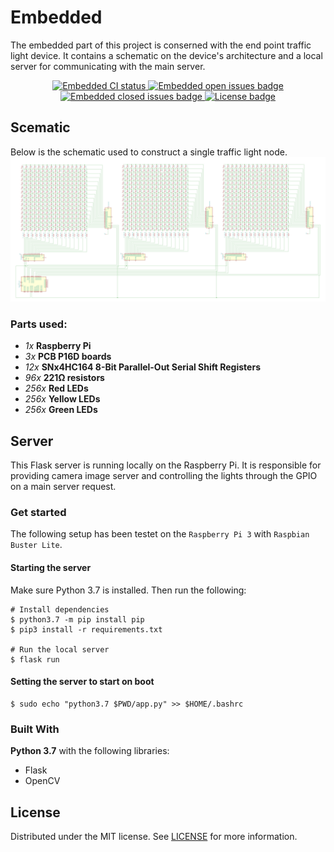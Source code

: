 # Embedded
The embedded part of this project is conserned with the end point traffic light device. It contains a schematic on the device's architecture and a local server for communicating with the main server.

<p align="center">
<a href="https://github.com/braind3d/traffic-brain/actions?query=workflow%3A%22Embedded+CI%22">
<img src="https://img.shields.io/github/workflow/status/braind3d/traffic-brain/Embedded CI?style=flat-square" alt="Embedded CI status">
</a>

<a href="https://github.com/braind3d/traffic-brain/issues?q=is%3Aopen+is%3Aissue+label%3Aembedded">
<img src="https://img.shields.io/github/issues-raw/braind3d/traffic-brain/embedded?label=open%20issues&style=flat-square" alt="Embedded open issues badge">
</a>

<a href="https://github.com/braind3d/traffic-brain/issues?q=is%3Aissue+label%3Aembedded+is%3Aclosed">
<img src="https://img.shields.io/github/issues-closed-raw/braind3d/traffic-brain/embedded?label=closed%20issues&style=flat-square" alt="Embedded closed issues badge">
</a>

<a href="LICENSE">
<img src="https://img.shields.io/github/license/braind3d/traffic-brain?style=flat-square" alt="License badge">
</a>
</p>

## Scematic
Below is the schematic used to construct a single traffic light node.
![Embedded project schematic](schematics/export/schematic-landscape.png)

### Parts used:
- *1x* **Raspberry Pi**
- *3x* **PCB P16D boards**
- *12x* **SNx4HC164 8-Bit Parallel-Out Serial Shift Registers**
- *96x* **221Ω resistors**
- *256x* **Red LEDs**
- *256x* **Yellow LEDs**
- *256x* **Green LEDs**

## Server
This Flask server is running locally on the Raspberry Pi. It is responsible for providing camera image server and controlling the lights through the GPIO on a main server request.

### Get started
The following setup has been testet on the `Raspberry Pi 3` with `Raspbian Buster Lite`.

#### Starting the server

Make sure Python 3.7 is installed. Then run the following:
```
# Install dependencies
$ python3.7 -m pip install pip
$ pip3 install -r requirements.txt

# Run the local server
$ flask run
```

#### Setting the server to start on boot
```
$ sudo echo "python3.7 $PWD/app.py" >> $HOME/.bashrc
```

### Built With
**Python 3.7** with the following libraries:
- Flask
- OpenCV

## License
Distributed under the MIT license. See [LICENSE](../LICENSE) for more information.